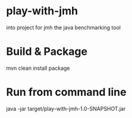 # play-with-jmh
into project for jmh the java benchmarking tool


# Build & Package  
mvn clean install package

# Run from command line 
java -jar target/play-with-jmh-1.0-SNAPSHOT.jar

 
